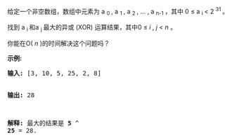 <html>
 <body>
  <p>
   给定一个非空数组，数组中元素为 a
   <sub>
    0
   </sub>
   , a
   <sub>
    1
   </sub>
   , a
   <sub>
    2
   </sub>
   , … , a
   <sub>
    n-1
   </sub>
   ，其中 0 ≤ a
   <sub>
    i
   </sub>
   &lt; 2
   <sup>
    31
   </sup>
   。
  </p>
  <p>
   找到 a
   <sub>
    i
   </sub>
   和a
   <sub>
    j
   </sub>
   最大的异或 (XOR) 运算结果，其中0 ≤
   <em>
    i
   </em>
   ,
   <em>
    j
   </em>
   &lt;
   <em>
    n
   </em>
   。
  </p>
  <p>
   你能在O(
   <em>
    n
   </em>
   )的时间解决这个问题吗？
  </p>
  <p>
   <strong>
    示例:
   </strong>
  </p>
  <pre>
<strong>输入:</strong> [3, 10, 5, 25, 2, 8]

<strong>输出:</strong> 28

<strong>解释:</strong> 最大的结果是 <strong>5</strong> ^ <strong>25</strong> = 28.
</pre>
 </body>
</html>